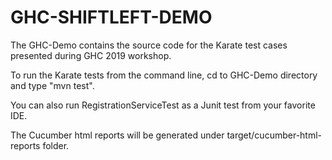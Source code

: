 # GHC-SHIFTLEFT-DEMO
The GHC-Demo contains the source code for the Karate test cases presented during GHC 2019 workshop.

To run the Karate tests from the command line, cd to GHC-Demo directory and type "mvn test".

You can also run RegistrationServiceTest as a Junit test from your favorite IDE.

The Cucumber html reports will be generated under target/cucumber-html-reports folder.


